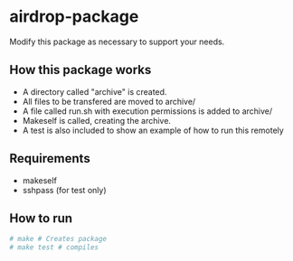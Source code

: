 airdrop-package
===============
Modify this package as necessary to support your needs.

How this package works
----------------------

* A directory called "archive" is created.
* All files to be transfered are moved to archive/
* A file called run.sh with execution permissions is added to archive/
* Makeself is called, creating the archive.
* A test is also included to show an example of how to run this remotely

Requirements
------------
* makeself
* sshpass (for test only)

How to run
----------
```sh
# make # Creates package
# make test # compiles
````

